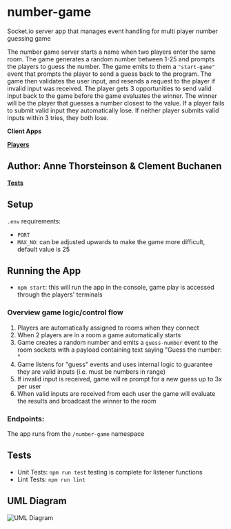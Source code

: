 # number-game
Socket.io server app that manages event handling for multi player number guessing game

The number game server starts a name when two players enter the same room. The game generates a random number between 1-25 and prompts the players to guess the number. The game emits to them a ```"start-game"``` event that prompts the player to send a guess back to the program. The game then validates the user input, and resends a request to the player if invalid input was received. The player gets 3 opportunities to send valid input back to the game before the game evaluates the winner. The winner will be the player that guesses a number closest to the value. If a player fails to submit valid input they automatically lose. If neither player submits valid inputs within 3 tries, they both lose.

**Client Apps**

**[Players](./player)**

## Author: Anne Thorsteinson & Clement Buchanen

**[Tests](https://github.com/AnneThor/number-game/actions)**

## Setup

```.env``` requirements:

- ```PORT```
- ```MAX_NO```: can be adjusted upwards to make the game more difficult, default value is 25

## Running the App

- ```npm start```: this will run the app in the console, game play is accessed through the players' terminals

### Overview game logic/control flow

1. Players are automatically assigned to rooms when they connect
2. When 2 players are in a room a game automatically starts
3. Game creates a random number and emits a ```guess-number``` event to the room sockets with a payload containing text saying "Guess the number: "
4. Game listens for "guess" events and uses internal logic to guarantee they are valid inputs (i.e. must be numbers in range)
5. If invalid input is received, game will re prompt for a new guess up to 3x per user
6. When valid inputs are received from each user the game will evaluate the results and broadcast the winner to the room

### Endpoints:

The app runs from the ```/number-game``` namespace

## Tests

- Unit Tests: ```npm run test``` testing is complete for listener functions
- Lint Tests: ```npm run lint```

## UML Diagram

![UML Diagram](./assets/numbers-game.png)
